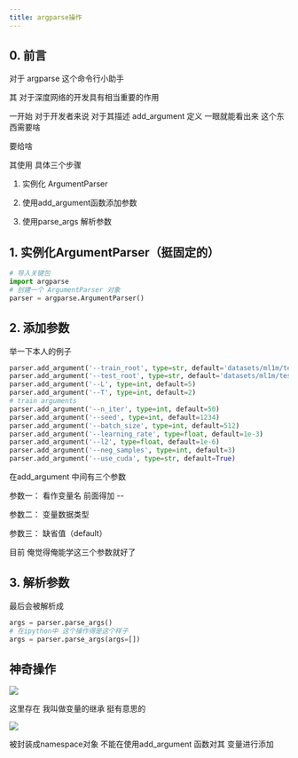 ```yaml
---
title: argparse操作
---
```


## 0. 前言

对于 argparse 这个命令行小助手

其 对于深度网络的开发具有相当重要的作用 

一开始 对于开发者来说 对于其描述 add_argument 定义 一眼就能看出来 这个东西需要啥

要给啥 

其使用 具体三个步骤

1. 实例化 ArgumentParser
2. 使用add_argument函数添加参数

3. 使用parse_args 解析参数

## 1. 实例化ArgumentParser（挺固定的）

```python
# 导入关键包
import argparse
# 创建一个 ArgumentParser 对象
parser = argparse.ArgumentParser()
```

## 2. 添加参数

举一下本人的例子

```python
parser.add_argument('--train_root', type=str, default='datasets/ml1m/test/train.txt')
parser.add_argument('--test_root', type=str, default='datasets/ml1m/test/test.txt')
parser.add_argument('--L', type=int, default=5)
parser.add_argument('--T', type=int, default=2)
# train arguments
parser.add_argument('--n_iter', type=int, default=50)
parser.add_argument('--seed', type=int, default=1234)
parser.add_argument('--batch_size', type=int, default=512)
parser.add_argument('--learning_rate', type=float, default=1e-3)
parser.add_argument('--l2', type=float, default=1e-6)
parser.add_argument('--neg_samples', type=int, default=3)
parser.add_argument('--use_cuda', type=str, default=True)
```

在add_argument 中间有三个参数

参数一： 看作变量名 前面得加 --

参数二： 变量数据类型

参数三： 缺省值（default）

目前 俺觉得俺能学这三个参数就好了

## 3. 解析参数

最后会被解析成

 ```python
args = parser.parse_args()
# 在ipython中 这个操作得是这个样子
args = parser.parse_args(args=[])
 ```

## 神奇操作

[![](https://s1.ax1x.com/2022/05/03/OAMjln.md.png)](https://imgtu.com/i/OAMjln)

这里存在 我叫做变量的继承 挺有意思的

[![](https://s1.ax1x.com/2022/05/03/OAlCut.md.png)](https://imgtu.com/i/OAlCut)

被封装成namespace对象 不能在使用add_argument 函数对其 变量进行添加